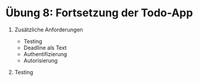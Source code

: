# Übung 8: Fortsetzung der Todo-App

1. Zusätzliche Anforderungen
    * Testing
    * Deadline als Text
    * Authentifizierung
    * Autorisierung

2. Testing
